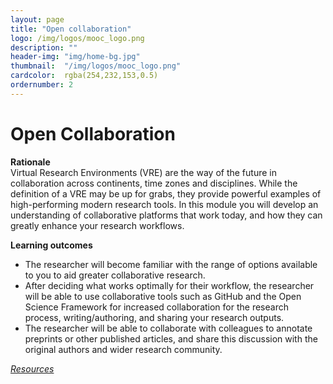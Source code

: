 ```yaml
---
layout: page
title: "Open collaboration"
logo: /img/logos/mooc_logo.png
description: ""
header-img: "img/home-bg.jpg"
thumbnail:  "/img/logos/mooc_logo.png"
cardcolor:  rgba(254,232,153,0.5)
ordernumber: 2
---
```


# Open Collaboration
**Rationale**   
Virtual Research Environments (VRE) are the way of the future in collaboration across continents, time zones and disciplines. While the definition of a VRE may be up for grabs, they provide powerful examples of high-performing modern research tools. In this module you will develop an understanding of collaborative platforms that work today, and how they can greatly enhance your research workflows.   

**Learning outcomes**  
* The researcher will become familiar with the range of options available to you to aid greater collaborative research.
* After deciding what works optimally for their workflow, the researcher will be able to use collaborative tools such as GitHub and the Open Science Framework for increased collaboration for the research process, writing/authoring, and sharing your research outputs.
* The researcher will be able to collaborate with colleagues to annotate preprints or other published articles, and share this discussion with the original authors and wider research community.

[_Resources_](http://opensciencemooc.eu/open-science-resources/#two)
